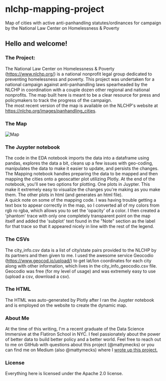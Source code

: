 # nlchp-mapping-project
Map of cities with active anti-panhandling statutes/ordinances for campaign by the National Law Center on Homelessness &amp; Poverty


## Hello and welcome!

### The Project:

The National Law Center on Homelessness & Poverty (https://www.nlchp.org/) is a national nonprofit legal group dedicated to preventing homelessness and poverty. This project was undertaken for a national campaign against anti-panhandling laws spearheaded by the NLCHP in coordination with a couple dozen other regional and national nonprofits. The map built here is meant to be a clear resource for press and policymakers to track the progress of the campaign. 
<br>
The most recent version of the map is available on the NLCHP's website at https://nlchp.org/images/panhandling_cities. 

### The Map 

![Map](https://github.com/mattymecks/nlchp-mapping-project/blob/master/SampleMapLabeled.png)
    


### The Juypter notebook

The code in the EDA notebook imports the data into a dataframe using pandas, explores the data a bit, cleans up a few issues with geo-coding, manipulates the data to make it easier to update, and persists the changes. The Mapping notebook handles preparing the data to be mapped and then mapping the cities onto a geoscatter plot utilizing Plotly. At the end of the notebook, you'll see two options for plotting. One plots in Juypter. This make it extremely easy to visualize the changes you're making as you make them. The other plots in html (and generates an html file). 
<br>
A quick note on some of the mapping code. I was having trouble getting a text box to appear correctly in the map, so I converted all of my colors from rgb ro rgba, which allows you to set the 'opacity' of a color. I then created a 'phantom' trace with only one completely transparent point on the map itself and added the 'subplot' text found in the "Note" section as the label for that trace so that it appeared nicely in line with the rest of the legend.  


### The CSVs

The city_info.csv data is a list of city/state pairs provided to the NLCHP by its partners and then given to me. I used the awesome service Geocodio (https://www.geocod.io/upload/) to get lat/lon coordinates for each city along with other information, which lives in the city_info_geocodio.csv file. Geocodio was free (for my level of usage) and was extremely easy to use (upload a csv, download a csv).


### The HTML 

The HTML was auto-generated by Plotly after I ran the Juypter notebook and is employed on the website to create the dynamic map. 


### About Me

At the time of this writing, I'm a recent graduate of the Data Science Immersive at the Flatiron School in NYC. I feel passionately about the power of better data to build better policy and a better world. Feel free to reach out to me on GitHub with questions about this project (@mattymecks) or you can find me on Medium (also @mattymecks) where I [wrote up this project.](https://towardsdatascience.com/make-your-data-science-projects-meaningful-a05a7bc7c14c) 


### License

Everything here is licensed under the Apache 2.0 license. 
